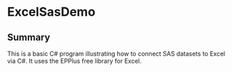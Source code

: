 # ExcelSasDemo

## Summary

This is a basic C# program illustrating how to connect SAS datasets to Excel via C#. It uses the EPPlus free library for Excel.
